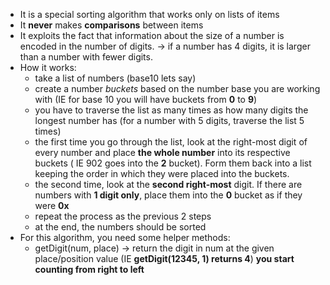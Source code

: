 * It is a special sorting algorithm that works only on lists of items
* It **never** makes **comparisons** between items
* It exploits the fact that information about the size of a number is encoded in the number of digits. -> if a number has 4 digits, it is larger than a number with fewer digits.
* How it works:
    * take a list of numbers (base10 lets say)
    * create a number *buckets* based on the number base you are working with (IE for base 10 you will have buckets from **0** to **9**)
    * you have to traverse the list as many times as how many digits the longest number has (for a number with 5 digits, traverse the list 5 times)
    * the first time you go through the list, look at the right-most digit of every number and place **the whole number** into its respective buckets ( IE 902 goes into the **2** bucket). Form them back into a list keeping the order in which they were placed into the buckets.
    * the second time, look at the **second right-most** digit. If there are numbers with **1 digit only**, place them into the **0** bucket as if they were **0x**
    * repeat the process as the previous 2 steps
    * at the end, the numbers should be sorted
* For this algorithm, you need some helper methods:
    * getDigit(num, place) -> return the digit in num at the given place/position value (IE **getDigit(12345, 1) returns 4**) **you start counting from right to left**